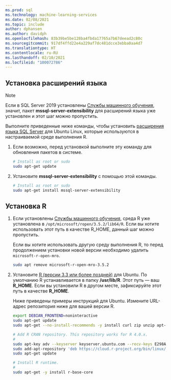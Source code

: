 ```yaml
---
ms.prod: sql
ms.technology: machine-learning-services
ms.date: 02/08/2021
ms.topic: include
author: dphansen
ms.author: davidph
ms.openlocfilehash: 83b39be5be128ba4fbda17765a7b67deead2c80c
ms.sourcegitcommit: 917df4ffd22e4a229af7dc481dcce3ebba0aa4d7
ms.translationtype: HT
ms.contentlocale: ru-RU
ms.lasthandoff: 02/10/2021
ms.locfileid: "100072786"
---
```

## <a name="install-language-extensions"></a>Установка расширений языка

> [!NOTE]
> Если в SQL Server 2019 установлены [Службы машинного обучения](../../sql-server-machine-learning-services.md), значит, пакет **mssql-server-extensibility** для расширений языка уже установлен и этот шаг можно пропустить.

Выполните приведенные ниже команды, чтобы установить [расширения языка SQL Server](../../../language-extensions/language-extensions-overview.md) для Ubuntu Linux, которые используются в настраиваемой среде выполнения R.

1. Если возможно, перед установкой выполните эту команду для обновления пакетов в системе.

    ```bash
    # Install as root or sudo
    sudo apt-get update
    ```

1. Установите **mssql-server-extensibility** с помощью этой команды.

    ```bash
    # Install as root or sudo
    sudo apt-get install mssql-server-extensibility
    ```

## <a name="install-r"></a>Установка R

1. Если установлены [Службы машинного обучения](../../sql-server-machine-learning-services.md), среда R уже установлена в `/opt/microsoft/ropen/3.5.2/lib64/R`. Если вы хотите использовать этот путь в качестве R_HOME, данный шаг можно пропустить.

    Если вы хотите использовать другую среду выполнения R, то перед продолжением установки новой версии необходимо удалить `microsoft-r-open-mro`.

    ```bash
    sudo apt remove microsoft-r-open-mro-3.5.2
    ```

1. Установите [R (версии 3.3 или более поздней)](https://www.r-project.org/) для Ubuntu. По умолчанию R устанавливается в папку **/usr/lib/R**. Этот путь — ваш **R_HOME**. Если вы установили R в другом месте, зафиксируйте этот путь в качестве **R_HOME**.

    Ниже приведены примеры инструкций для Ubuntu. Измените URL-адрес репозитория ниже для вашей версии R.

    ```bash
    export DEBIAN_FRONTEND=noninteractive
    sudo apt-get update
    sudo apt-get --no-install-recommends -y install curl zip unzip apt-transport-https libstdc++6
    
    # Add R CRAN repository. This repository works for R 4.0.x.
    #
    sudo apt-key adv --keyserver keyserver.ubuntu.com --recv-keys E298A3A825C0D65DFD57CBB651716619E084DAB9
    sudo add-apt-repository 'deb https://cloud.r-project.org/bin/linux/ubuntu xenial-cran40/'
    sudo apt-get update
    
    # Install R runtime.
    #
    sudo apt-get -y install r-base-core
    ```
